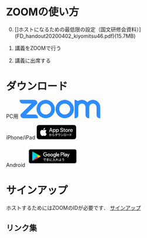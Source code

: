 # ZOOMの使い方

0. []ホストになるための最低限の設定（国文研修会資料）](FD_handout20200402_kiyomitsu46.pdf)(15.7MB)

1. 講義をZOOMで行う
2. 講義に出席する

# ダウンロード

PC用
[![For PC](ZoomLogo.png)](https://www.zoom.us/download)


iPhone/iPad
[![iOS](Download_apple.png)](https://apps.apple.com/jp/app/zoom-cloud-meetings/id546505307)

Android[<img src="google-play-badge.png" width=150 alt="Android">](https://play.google.com/store/apps/details?id=us.zoom.videomeetings)

# サインアップ
ホストするためにはZOOMのIDが必要です．
[サインアップ](https://www.zoom.us/signup)

## リンク集
